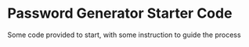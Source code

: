 # Password Generator Starter Code
Some code provided to start, with some instruction to guide the process

